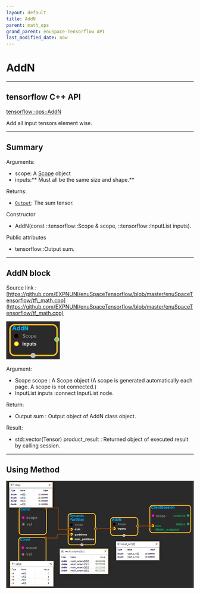 ```yaml
--- 
layout: default 
title: AddN 
parent: math_ops 
grand_parent: enuSpace-Tensorflow API 
last_modified_date: now 
--- 
```


# AddN

---

## tensorflow C++ API

[tensorflow::ops::AddN](https://www.tensorflow.org/api_docs/cc/class/tensorflow/ops/add-n)

Add all input tensors element wise.

---

## Summary

Arguments:

* scope: A [Scope](https://www.tensorflow.org/api_docs/cc/class/tensorflow/scope.html#classtensorflow_1_1_scope) object
* inputs:** Must all be the same size and shape.**

Returns:

* [`Output`](https://www.tensorflow.org/api_docs/cc/class/tensorflow/output.html#classtensorflow_1_1_output): The sum tensor.

Constructor

* AddN\(const ::tensorflow::Scope & scope, ::tensorflow::InputList inputs\).

Public attributes

* tensorflow::Output sum.

---

## AddN block

Source link : [https://github.com/EXPNUNI/enuSpaceTensorflow/blob/master/enuSpaceTensorflow/tf\_math.cpp](https://github.com/EXPNUNI/enuSpaceTensorflow/blob/master/enuSpaceTensorflow/tf_math.cpp)

![](../assets/math_AddN_Symbol.png)

Argument:

* Scope scope : A Scope object \(A scope is generated automatically each page. A scope is not connected.\)
* InputList inputs :connect  InputList node.

Return:

* Output sum : Output object of AddN class object.

Result:

* std::vector\(Tensor\) product\_result : Returned object of executed result by calling session.

---

## Using Method

![](../assets/math_AddN_Method.png)

